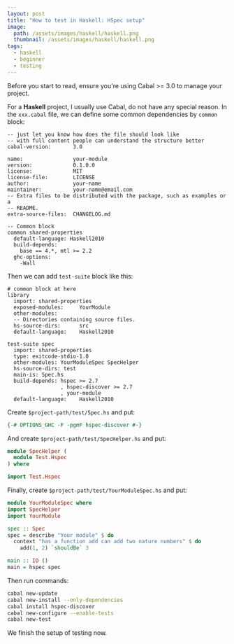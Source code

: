 ```yaml
---
layout: post
title: "How to test in Haskell: HSpec setup"
image:
  path: /assets/images/haskell/haskell.png
  thumbnail: /assets/images/haskell/haskell.png
tags:
  - haskell
  - beginner
  - testing
---
```


Before you start to read, ensure you're using Cabal >= 3.0 to manage your project.

For a **Haskell** project, I usually use Cabal, do not have any special reason. In the `xxx.cabal` file, we can define some common dependencies by `common` block:

```cabal
-- just let you know how does the file should look like
-- with full content people can understand the structure better
cabal-version:       3.0

name:                your-module
version:             0.1.0.0
license:             MIT
license-file:        LICENSE
author:              your-name
maintainer:          your-name@email.com
-- Extra files to be distributed with the package, such as examples or a
-- README.
extra-source-files:  CHANGELOG.md

-- Common block
common shared-properties
  default-language: Haskell2010
  build-depends:
    base == 4.*, mtl >= 2.2
  ghc-options:
    -Wall
```

Then we can add `test-suite` block like this:

```cabal
# common block at here
library
  import: shared-properties
  exposed-modules:     YourModule
  other-modules:
  -- Directories containing source files.
  hs-source-dirs:      src
  default-language:    Haskell2010

test-suite spec
  import: shared-properties
  type: exitcode-stdio-1.0
  other-modules: YourModuleSpec SpecHelper
  hs-source-dirs: test
  main-is: Spec.hs
  build-depends: hspec >= 2.7
                 , hspec-discover >= 2.7
                 , your-module
  default-language:    Haskell2010
```

Create `$project-path/test/Spec.hs` and put:

```hs
{-# OPTIONS_GHC -F -pgmF hspec-discover #-}
```

And create `$project-path/test/SpecHelper.hs` and put:

```hs
module SpecHelper (
  module Test.Hspec
) where

import Test.Hspec
```

Finally, create `$project-path/test/YourModuleSpec.hs` and put:

```hs
module YourModuleSpec where
import SpecHelper
import YourModule

spec :: Spec
spec = describe "Your module" $ do
  context "has a function add can add two nature numbers" $ do
    add(1, 2) `shouldBe` 3

main :: IO ()
main = hspec spec
```

Then run commands:

```bash
cabal new-update
cabal new-install --only-dependencies
cabal install hspec-discover
cabal new-configure --enable-tests
cabal new-test
```

We finish the setup of testing now.
